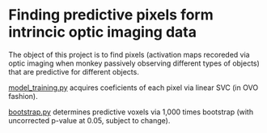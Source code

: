 # Finding predictive pixels form intrincic optic imaging data 

The object of this project is to find pixels (activation maps recoreded via optic imaging when monkey passively observing different types of objects) that are predictive for different objects. 

[model_training.py](https://github.com/Anmin-Yang/optic_classifier/blob/main/model_training.py) acquires coeficients of each pixel via linear SVC (in OVO fashion).

[bootstrap.py](https://github.com/Anmin-Yang/optic_classifier/blob/main/bootstrap.py) determines predictive voxels via 1,000 times bootstrap (with uncorrected p-value at 0.05, subject to change).